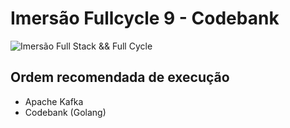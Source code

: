 # Imersão Fullcycle 9 - Codebank
![Imersão Full Stack && Full Cycle](https://events-fullcycle.s3.amazonaws.com/events-fullcycle/static/site/img/grupo_4417.png)

## Ordem recomendada de execução

* Apache Kafka
* Codebank (Golang)
